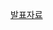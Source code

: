 [발표자료](https://stripe-freesia-fd4.notion.site/Titanic-236e4f7959f18009a4ede5146133b150?source=copy_link)
